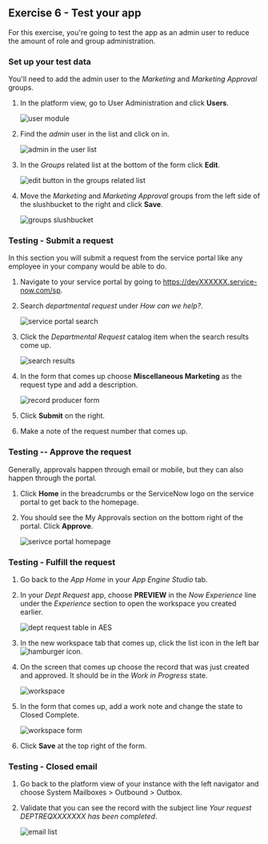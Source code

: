 ## Exercise 6 - Test your app

For this exercise, you're going to test the app as an admin user to reduce the amount of role and group administration.

### Set up your test data

You'll need to add the admin user to the _Marketing_ and _Marketing Approval_ groups.

1. In the platform view, go to User Administration and click **Users**.

    ![user module](images/2021-10-06-16-35-10.png)

1. Find the _admin_ user in the list and click on in.

    ![admin in the user list](images/2021-10-06-16-35-54.png)

1. In the _Groups_ related list at the bottom of the form click **Edit**.

    ![edit button in the groups related list](images/2021-10-06-16-36-41.png)

1. Move the _Marketing_ and _Marketing Approval_ groups from the left side of the slushbucket to the right and click **Save**.

    ![groups slushbucket](images/2021-10-06-16-37-11.png)

### Testing - Submit a request

In this section you will submit a request from the service portal like any employee in your company would be able to do.

1. Navigate to your service portal by going to https://devXXXXXX.service-now.com/sp.

1. Search _departmental request_ under _How can we help?_.

    ![service portal search](images/2021-10-06-16-38-55.png)

1. Click the _Departmental Request_ catalog item when the search results come up.

    ![search results](images/2021-10-06-16-57-53.png)

1. In the form that comes up choose **Miscellaneous Marketing** as the request type and add a description.

    ![record producer form](images/2021-10-06-16-58-51.png)

1. Click **Submit** on the right.

1. Make a note of the request number that comes up.

### Testing -- Approve the request

Generally, approvals happen through email or mobile, but they can also happen through the portal.

1. Click **Home** in the breadcrumbs or the ServiceNow logo on the service portal to get back to the homepage. 

1. You should see the My Approvals section on the bottom right of the portal. Click **Approve**.

    ![serivce portal homepage](images/2021-10-06-17-02-20.png)

### Testing - Fulfill the request

1. Go back to the _App Home_ in your _App Engine Studio_ tab.

1. In your _Dept Request_ app, choose **PREVIEW** in the _Now Experience_ line under the _Experience_ section to open the workspace you created earlier.

    ![dept request table in AES](images/2021-10-06-17-06-26.png)

1. In the new workspace tab that comes up, click the list icon in the left bar ![hamburger icon](images/2021-10-06-17-06-59.png).

1. On the screen that comes up choose the record that was just created and approved. It should be in the _Work in Progress_ state.

    ![workspace](images/2021-10-06-17-07-54.png)

1. In the form that comes up, add a work note and change the state to Closed Complete.

    ![workspace form](images/2021-10-06-17-09-13.png)

1. Click **Save** at the top right of the form.

### Testing - Closed email

1. Go back to the platform view of your instance with the left navigator and choose System Mailboxes > Outbound > Outbox.

1. Validate that you can see the record with the subject line _Your request DEPTREQXXXXXXX has been completed_.

    ![email list](images/2021-10-06-17-14-36.png)

